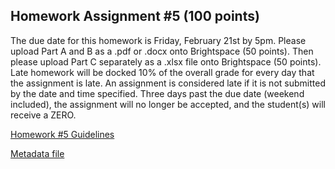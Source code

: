 ## Homework Assignment #5 (100 points)

The due date for this homework is Friday, February 21st by 5pm. Please upload Part A and B as a .pdf or .docx onto Brightspace (50 points). Then please upload Part C separately as a .xlsx file onto Brightspace (50 points). Late homework will be docked 10% of the overall grade for every day that the assignment is late. An assignment is considered late if it is not submitted by the date and time specified. Three days past the due date (weekend included), the assignment will no longer be accepted, and the student(s) will receive a ZERO.

[Homework #5 Guidelines](MMG3320-Homework5-2025.pdf)

[Metadata file](sample_metafile.xlsx)

